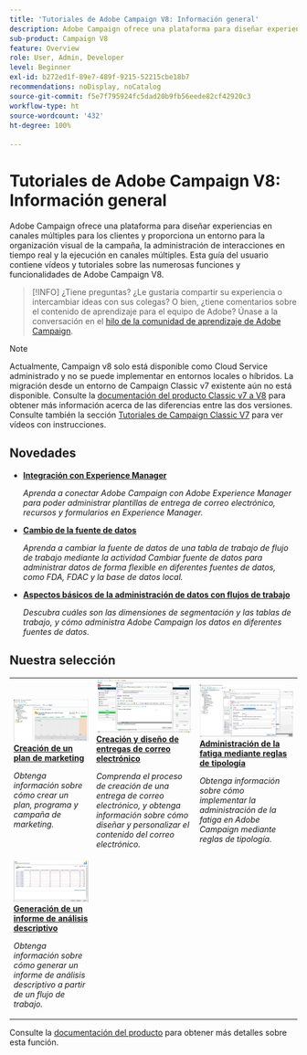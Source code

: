 ```yaml
---
title: 'Tutoriales de Adobe Campaign V8: Información general'
description: Adobe Campaign ofrece una plataforma para diseñar experiencias en canales múltiples para los clientes y proporciona un entorno para la organización visual de la campaña, la administración de interacciones en tiempo real y la ejecución en canales múltiples. Esta guía del usuario contiene vídeos y tutoriales sobre las numerosas funciones y funcionalidades de Adobe Campaign Standard.
sub-product: Campaign V8
feature: Overview
role: User, Admin, Developer
level: Beginner
exl-id: b272ed1f-89e7-489f-9215-52215cbe18b7
recommendations: noDisplay, noCatalog
source-git-commit: f5e7f795924fc5dad20b9fb56eede82cf42920c3
workflow-type: ht
source-wordcount: '432'
ht-degree: 100%

---
```


# Tutoriales de Adobe Campaign V8: Información general

Adobe Campaign ofrece una plataforma para diseñar experiencias en canales múltiples para los clientes y proporciona un entorno para la organización visual de la campaña, la administración de interacciones en tiempo real y la ejecución en canales múltiples. Esta guía del usuario contiene vídeos y tutoriales sobre las numerosas funciones y funcionalidades de Adobe Campaign V8.

>[!INFO]
> ¿Tiene preguntas? ¿Le gustaría compartir su experiencia o intercambiar ideas con sus colegas? O bien, ¿tiene comentarios sobre el contenido de aprendizaje para el equipo de Adobe? Únase a la conversación en el [hilo de la comunidad de aprendizaje de Adobe Campaign](https://experienceleaguecommunities.adobe.com:443/t5/adobe-campaign-classic/join-the-discussion-on-adobe-campaign-learning/td-p/419096?profile.language=es).

>[!NOTE]
> Actualmente, Campaign v8 solo está disponible como Cloud Service administrado y no se puede implementar en entornos locales o híbridos. La migración desde un entorno de Campaign Classic v7 existente aún no está disponible.
>Consulte la [documentación del producto Classic v7 a V8](https://experienceleague.adobe.com/docs/campaign/campaign-v8/start/capability-matrix.html?lang=es) para obtener más información acerca de las diferencias entre las dos versiones. Consulte también la sección [Tutoriales de Campaign Classic V7](https://experienceleague.adobe.com/docs/campaign-classic-learn/tutorials/overview.html?lang=es) para ver vídeos con instrucciones.

## Novedades

* **[Integración con Experience Manager](https://experienceleague.adobe.com/docs/campaign-learn/integrate-with-experience-manager/overview.html?lang=es)**

   *Aprenda a conectar Adobe Campaign con Adobe Experience Manager para poder administrar plantillas de entrega de correo electrónico, recursos y formularios en Experience Manager.*

* **[Cambio de la fuente de datos](/help/data-management/change-data-source.md)**

   *Aprenda a cambiar la fuente de datos de una tabla de trabajo de flujo de trabajo mediante la actividad Cambiar fuente de datos para administrar datos de forma flexible en diferentes fuentes de datos, como FDA, FDAC y la base de datos local.*

* **[Aspectos básicos de la administración de datos con flujos de trabajo](/help/data-management/data-management-fundamentals.md)**

   *Descubra cuáles son las dimensiones de segmentación y las tablas de trabajo, y cómo administra Adobe Campaign los datos en diferentes fuentes de datos.*


## Nuestra selección

<table>
<tr>
  <td>
    <a href="/help/get-started/create-a-marketing-plan-programs-and-campaigns.md">
      <img alt="Creación de planes, programas y campañas de marketing (vídeo)" src="./assets/333810.jpg"/>
    </a>
    <div>
      <a href="/help/get-started/create-a-marketing-plan-programs-and-campaigns.md">
    <strong>Creación de un plan de marketing</strong>
    </a>
    </div>
    <p>
    <em>Obtenga información sobre cómo crear un plan, programa y campaña de marketing.</em>
    <p>
  </td>
   <td>
    <a href="./content-creation/create-and-design-email-deliveries.md">
      <img alt="Creación y diseño de entregas de correo electrónico (vídeo)" src="./assets/333476.jpg" />
    </a>
    <div>
      <a href="./content-creation/create-and-design-email-deliveries.md">
    <strong>Creación y diseño de entregas de correo electrónico</strong>
    </a>
    </div> 
    <p>
    <em>Comprenda el proceso de creación de una entrega de correo electrónico, y obtenga información sobre cómo diseñar y personalizar el contenido del correo electrónico.
</em>
    <p>
  </td>
  <td>
    <a href="./send-messages/fatigue-management/typology-rules-for-fatigue-management.md">
      <img alt="Administración de la fatiga mediante reglas de tipología (vídeo)" src="./assets/333787.jpg" />
    </a>
    <div>
      <a href="./send-messages/fatigue-management/typology-rules-for-fatigue-management.md">
    <strong>Administración de la fatiga mediante reglas de tipología</strong>
    </a>
    </div>
    <p>
    <em>Obtenga información sobre cómo implementar la administración de la fatiga en Adobe Campaign mediante reglas de tipología. </em>
    <p>
  </td>
</tr>
<tr>
</td>
  <td>
    <a href="./reporting/generate-a-descriptive-analysis-report.md">
      <img alt="Generación de un informe de análisis descriptivo" src="./assets/333994.jpg" />
    </a>
    <div>
      <a href="./reporting/generate-a-descriptive-analysis-report.md">
    <strong>Generación de un informe de análisis descriptivo</strong>
    </a>
    </div>
    <p>
    <em>Obtenga información sobre cómo generar un informe de análisis descriptivo a partir de un flujo de trabajo.</em>
    <p>
  </td>

</table>

Consulte la [documentación del producto](https://experienceleague.adobe.com/docs/campaign-v8.html?lang=es) para obtener más detalles sobre esta función.
